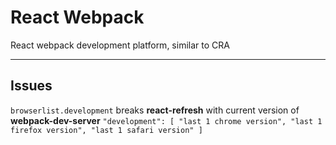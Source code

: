 # React Webpack

React webpack development platform, similar to CRA

---

## Issues

`browserlist.development` breaks **react-refresh** with current version of **webpack-dev-server**
`"development": [ "last 1 chrome version", "last 1 firefox version", "last 1 safari version" ]`
